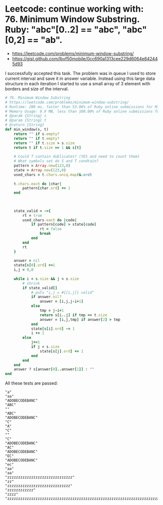 # Leetcode: continue working with: 76. Minimum Window Substring. Ruby: "abc"[0..2] == "abc", "abc"[0,2] == "ab". 

- https://leetcode.com/problems/minimum-window-substring/
- https://gist.github.com/lbvf50mobile/0cc690a1313cee229d6064e842445d93

I successfully accepted this task. The problem was in queue I used to store current interval and save it in answer variable. Instead using this large data structure in each iteration I started to use a small array of 3 element with borders and size of the interval.

```Ruby
# 76. Minimum Window Substring
# https://leetcode.com/problems/minimum-window-substring/
# Runtime: 280 ms, faster than 53.06% of Ruby online submissions for Minimum Window Substring.
# Memory Usage: 9.9 MB, less than 100.00% of Ruby online submissions for Minimum Window Substring.
# @param {String} s
# @param {String} t
# @return {String}
def min_window(s, t)
    return "" if s.empty?
    return "" if t.empty?
    return "" if t.size > s.size
    return t if t.size == 1 && s[t]
    
    # Could T contain dublicates? (YES and need to count them)
    # What symbols set do S and T condtain?
    pattern = Array.new(123,0)
    state = Array.new(123,0)
    used_chars = t.chars.uniq.map(&:ord)
    
    t.chars.each do |char|
        pattern[char.ord] += 1
    end
    
    
    
    state_valid = ->{ 
        rt = true
        used_chars.each do |code|
            if pattern[code] > state[code]
                rt = false
                break
            end
        end
        rt
    }
    
    answer = nil
    state[s[0].ord] +=1 
    i,j = 0,0
    
    while i < s.size && j < s.size
        # shrink
        if state_valid[]
            # puts "i,j = #{[i,j]} valid"
            if answer.nil?
                answer = [i,j,j-i+1]
            else
                tmp = j-i+1
                return s[i..j] if tmp == t.size
                answer = [i,j,tmp] if answer[2] > tmp
            end
            state[s[i].ord] -= 1 
            i += 1
        else
            j+=1
            if j < s.size
                state[s[j].ord] += 1 
            end
        end
    end
    answer ? s[answer[0]..answer[1]] : ""
end
```


All these tests are passed: 
```
"a"
"aa"
"ADOBECODEBANC"
"ABC"
""
"ABC"
"ADOBECODEBANC"
"C"
"A"
"C"
""
"C"
"ADOBECODEBANC"
"AC"
"ADOBECODEBANC"
"EC"
"ADOBECODEBANC"
"ec"
"aa"
"aa"
"zzzzzzzzzzzzzzzzzzzzzzzzzzzzzz"
"zz"
"zzzzzzzzzzzzzzzzzzzzzzzzzzzzz"
"zzzzzzzzzzzz"
"zzzz"
"zzzzzzzzzzzzzzzzzzzzzzzzzzzzzzzzzzzzzzzzzzzzzzzzzzzzzzzzzzzzzzzzzzzzzzz"
```